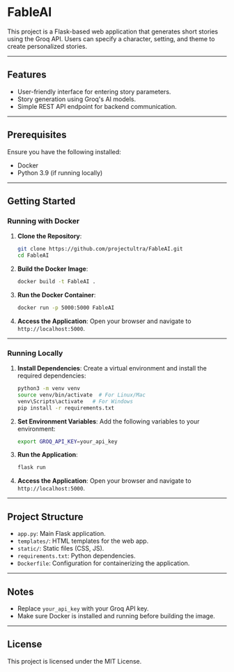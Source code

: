 # FableAI

This project is a Flask-based web application that generates short stories using the Groq API. Users can specify a character, setting, and theme to create personalized stories.

---

## Features
- User-friendly interface for entering story parameters.
- Story generation using Groq's AI models.
- Simple REST API endpoint for backend communication.

---

## Prerequisites

Ensure you have the following installed:
- Docker
- Python 3.9 (if running locally)

---

## Getting Started

### Running with Docker

1. **Clone the Repository**:
   ```bash
   git clone https://github.com/projectultra/FableAI.git
   cd FableAI
   ```

2. **Build the Docker Image**:
   ```bash
   docker build -t FableAI .
   ```

3. **Run the Docker Container**:
   ```bash
   docker run -p 5000:5000 FableAI
   ```

4. **Access the Application**:
   Open your browser and navigate to `http://localhost:5000`.

---

### Running Locally

1. **Install Dependencies**:
   Create a virtual environment and install the required dependencies:
   ```bash
   python3 -m venv venv
   source venv/bin/activate  # For Linux/Mac
   venv\Scripts\activate   # For Windows
   pip install -r requirements.txt
   ```

2. **Set Environment Variables**:
   Add the following variables to your environment:
   ```bash
   export GROQ_API_KEY=your_api_key
   ```

3. **Run the Application**:
   ```bash
   flask run
   ```

4. **Access the Application**:
   Open your browser and navigate to `http://localhost:5000`.

---

## Project Structure
- `app.py`: Main Flask application.
- `templates/`: HTML templates for the web app.
- `static/`: Static files (CSS, JS).
- `requirements.txt`: Python dependencies.
- `Dockerfile`: Configuration for containerizing the application.

---

## Notes
- Replace `your_api_key` with your Groq API key.
- Make sure Docker is installed and running before building the image.

---

## License
This project is licensed under the MIT License.